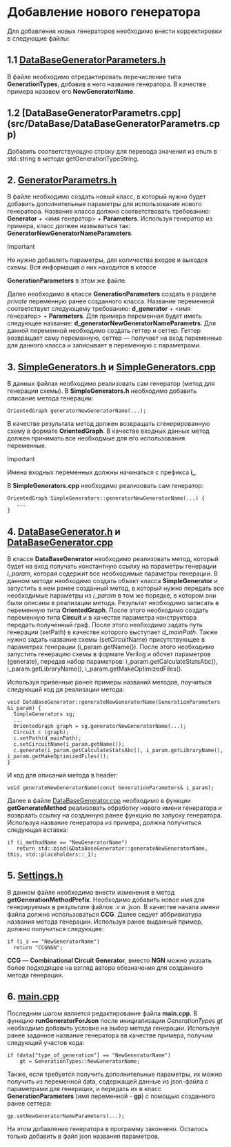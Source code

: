 # Добавление нового генератора

Для добавления новых генераторов необходимо внести корректировки в следующие файлы:
## 1.1 [DataBaseGeneratorParameters.h](source/DataBase/DataBaseGeneratorParameters.h)
В файле необходимо отредактировать перечисление типа **GenerationTypes**, добавив в него название генератора. В качестве примера назавем его **NewGeneratorName**.
## 1.2 [DataBaseGeneratorParametrs.cpp] (src/DataBase/DataBaseGeneratorParametrs.cpp)
Добавить соответствующую строку для перевода значения из enum в std::string в методе getGenerationTypeString.
## 2. [GeneratorParametrs.h](source/generators/GenerationParameters.h)
В файле необходимо создать новый класс, в который нужно будет добавить дополнительные параметры для использования нового генератора. Название класса должно соответствовать требованию: **Generator** + <имя генератор> + **Parameters**. Используя генератор из примера, класс должен назвываться так: **GeneratorNewGeneratorNameParameters**.
> [!IMPORTANT]
> Не нужно добавлять параметры, для количества входов и выходов схемы. Вся информация о них находится в классе 

**GenerationParameters** в этом же файле.

Далее необходимо в классе **GenerationParameters** создать в разделе *private* переменную ранее созданного класса. Название переменной соответствует следующему требованию: **d_generator** + <имя генератор> + **Parameters**. Для примера переменная будет иметь следующее название: **d_generatorNewGeneratorNameParametrs**.
Для данной переменной необходимо создать геттер и сеттер. Геттер возвращает саму переменную, сеттер — получает на вход переменные для данного класса и записывает в переменную с параметрами.
## 3. [SimpleGenerators.h](source/generators/SimpleGenerators.h) и [SimpleGenerators.cpp](source/generators/SimpleGenerators.cpp)
В данных файлах необходимо реализовать сам генератор (метод для генерации схемы). В **SimpleGenerators.h** необходимо добавить описание метода генерации:
```
OrientedGraph generatorNewGeneratorName(...);
```
В качестве результата метод должен возвращать сгенерированную схему в формате **OrientedGraph**. В качестве входных данных метод должен принимать все необходмые для его использования переменные.
> [!IMPORTANT]
> Имена входных переменных должны начинаться с префикса **i_**.

В **SimpleGenerators.cpp** необходимо реализовать сам генератор:
```
OrientedGraph SimpleGenerators::generatorNewGeneratorName(...) {
   ...
}
```
## 4. [DataBaseGenerator.h](source/DataBase/DataBaseGenerator.h) и [DataBaseGenerator.cpp](source/DataBase/DataBaseGenerator.cpp)
В классе **DataBaseGenerator** необходимо реализовать метод, который будет на вход получать константную ссылку на параметры генерации *i_param*,  которая содержит все необходимые параметры генерации. В данном методе необходимо создать объект класса **SimpleGenerator** и запустить в нем ранее созданный метод, в который нужно передать все необходимые параметры из *i_param* в том же порядке, в котором они были описаны в реализации метода. Результат необходимо записать в переменную типа **OrientedGraph**. После этого необходимо создать переменную типа **Circuit** и в качестве параметра конструктора передать полученный граф. После этого необходимо задать путь генерации (setPath) в качестве которого выступает *d_mainPath*. Также нужно задать название схемы (setCircuitName) присутствующее в параметрах генерации (i_param.getName()). После этого необходимо запустить генерацию схемы в формате Verilog и обсчет параметров (generate), передав набор параметров: i_param.getCalculateStatsAbc(), i_param.getLibraryName(), i_param.getMakeOptimizedFiles().

Используя привенные ранее примеры названий методов, поучиться следующий код дя реализации метода:
```
void DataBaseGenerator::generateNewGeneratorName(GenerationParameters &i_param) {
  SimpleGenerators sg;
  ...
  OrientedGraph graph = sg.generatorNewGeneratorName(...);
  Circuit c (graph);
  c.setPath(d_mainPath);
  c.setCircuitName(i_param.getName());
  c.generate(i_param.getCalculateStatsAbc(), i_param.getLibraryName(), i_param.getMakeOptimizedFiles());
}
```
И код для описания метода в header:
```
void generateNewGeneratorName(const GenerationParameters& i_param);
```
Далее в файле [DataBaseGenerator.cpp](source/DataBase/DataBaseGenerator.cpp) необходимо в функции  **getGenerateMethod** реализовать обработку нового имени генератора и возвраать ссылку на созданную ранее функцию по запуску генератора. Используя название генератора из примера, должна получиться следующая вставка:
```
if (i_methodName == "NewGeneratorName")
   return std::bind(&DataBaseGenerator::generateNewGeneratorName, this, std::placeholders::_1);
```
## 5. [Settings.h](source/Settings.cpp)
В данном файле необходимо внести изменения в метод **getGenerationMethodPrefix**. Необходимо добавить новое имя для генерируемых в результате файлов .v и .json. В качестве начала имени файла должно использоваться **CCG**. Далее седует аббривиатура названия метода генерации.
Используя ранее выданный пример, должно получиться следующее:
```
if (i_s == "NewGeneratorName")
  return "CCGNGN";
```
**CCG** — **Combinational Circuit Generator**, вместо **NGN** можно указать более подходящее на взгляд автора обозначения для созданного метода генерации.
## 6. [main.cpp](source/main.cpp)
Последним шагом является редактирование файла **main.cpp**. В функцию **runGeneratorForJson** после инициализации *GenerationTypes gt* необходимо добавить условие на выбор метода генерации. Используя ранее заданное название генератора вв качестве примера, получим следующий участов кода:
```
if (data["type_of_generation"] == "NewGeneratorName")
	gt = GenerationTypes::NewGeneratorName;
```
Также, если требуется получить дополнительные параметры, их можно получить из переменной data, содержащей данные из json-файла с параметрами для генерации, и передать их в класс **GenerationParameters** (имя переменной - **gp**) с помощью созданного ранее сеттера:
```
gp.setNewGeneratorNameParameters(...);
```
На этом добавление генератора в программу закончено. Осталось только добавить в файл json названия параметров.